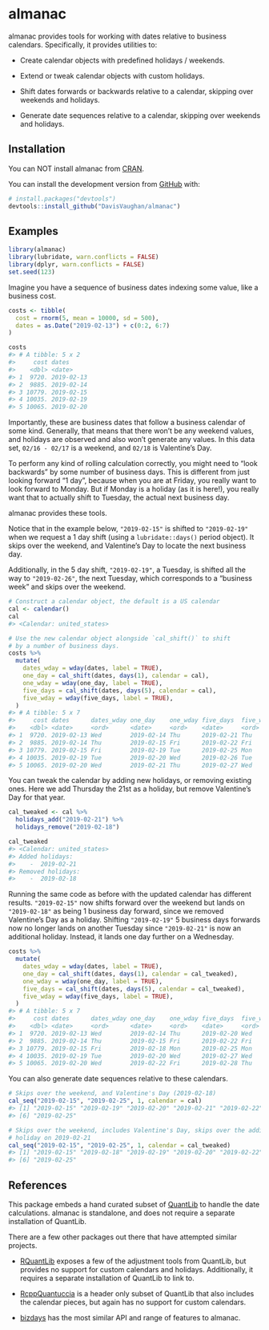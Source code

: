 
<!-- README.md is generated from README.Rmd. Please edit that file -->

# almanac

<!-- badges: start -->

<!-- badges: end -->

almanac provides tools for working with dates relative to business
calendars. Specifically, it provides utilities to:

  - Create calendar objects with predefined holidays / weekends.

  - Extend or tweak calendar objects with custom holidays.

  - Shift dates forwards or backwards relative to a calendar, skipping
    over weekends and holidays.

  - Generate date sequences relative to a calendar, skipping over
    weekends and holidays.

## Installation

You can NOT install almanac from [CRAN](https://CRAN.R-project.org).

You can install the development version from
[GitHub](https://github.com/) with:

``` r
# install.packages("devtools")
devtools::install_github("DavisVaughan/almanac")
```

## Examples

``` r
library(almanac)
library(lubridate, warn.conflicts = FALSE)
library(dplyr, warn.conflicts = FALSE)
set.seed(123)
```

Imagine you have a sequence of business dates indexing some value, like
a business cost.

``` r
costs <- tibble(
  cost = rnorm(5, mean = 10000, sd = 500),
  dates = as.Date("2019-02-13") + c(0:2, 6:7)
)

costs
#> # A tibble: 5 x 2
#>     cost dates     
#>    <dbl> <date>    
#> 1  9720. 2019-02-13
#> 2  9885. 2019-02-14
#> 3 10779. 2019-02-15
#> 4 10035. 2019-02-19
#> 5 10065. 2019-02-20
```

Importantly, these are business dates that follow a business calendar of
some kind. Generally, that means that there won’t be any weekend values,
and holidays are observed and also won’t generate any values. In this
data set, `02/16 - 02/17` is a weekend, and `02/18` is Valentine’s Day.

To perform any kind of rolling calculation correctly, you might need to
“look backwards” by some number of business days. This is different
from just looking forward “1 day”, because when you are at Friday, you
really want to look forward to Monday. But if Monday is a holiday (as it
is here\!), you really want that to actually shift to Tuesday, the
actual next business day.

almanac provides these tools.

Notice that in the example below, `"2019-02-15"` is shifted to
`"2019-02-19"` when we request a 1 day shift (using a
`lubridate::days()` period object). It skips over the weekend, and
Valentine’s Day to locate the next business day.

Additionally, in the 5 day shift, `"2019-02-19"`, a Tuesday, is shifted
all the way to `"2019-02-26"`, the next Tuesday, which corresponds to a
“business week” and skips over the weekend.

``` r
# Construct a calendar object, the default is a US calendar
cal <- calendar()
cal
#> <Calendar: united_states>

# Use the new calendar object alongside `cal_shift()` to shift 
# by a number of business days.
costs %>%
  mutate(
    dates_wday = wday(dates, label = TRUE),
    one_day = cal_shift(dates, days(1), calendar = cal),
    one_wday = wday(one_day, label = TRUE),
    five_days = cal_shift(dates, days(5), calendar = cal),
    five_wday = wday(five_days, label = TRUE),
  )
#> # A tibble: 5 x 7
#>     cost dates      dates_wday one_day    one_wday five_days  five_wday
#>    <dbl> <date>     <ord>      <date>     <ord>    <date>     <ord>    
#> 1  9720. 2019-02-13 Wed        2019-02-14 Thu      2019-02-21 Thu      
#> 2  9885. 2019-02-14 Thu        2019-02-15 Fri      2019-02-22 Fri      
#> 3 10779. 2019-02-15 Fri        2019-02-19 Tue      2019-02-25 Mon      
#> 4 10035. 2019-02-19 Tue        2019-02-20 Wed      2019-02-26 Tue      
#> 5 10065. 2019-02-20 Wed        2019-02-21 Thu      2019-02-27 Wed
```

You can tweak the calendar by adding new holidays, or removing existing
ones. Here we add Thursday the 21st as a holiday, but remove Valentine’s
Day for that year.

``` r
cal_tweaked <- cal %>%
  holidays_add("2019-02-21") %>%
  holidays_remove("2019-02-18")

cal_tweaked
#> <Calendar: united_states>
#> Added holidays: 
#>    -  2019-02-21
#> Removed holidays: 
#>    -  2019-02-18
```

Running the same code as before with the updated calendar has different
results. `"2019-02-15"` now shifts forward over the weekend but lands on
`"2019-02-18"` as being 1 business day forward, since we removed
Valentine’s Day as a holiday. Shifting `"2019-02-19"` 5 business days
forwards now no longer lands on another Tuesday since `"2019-02-21"` is
now an additional holiday. Instead, it lands one day further on a
Wednesday.

``` r
costs %>%
  mutate(
    dates_wday = wday(dates, label = TRUE),
    one_day = cal_shift(dates, days(1), calendar = cal_tweaked),
    one_wday = wday(one_day, label = TRUE),
    five_days = cal_shift(dates, days(5), calendar = cal_tweaked),
    five_wday = wday(five_days, label = TRUE),
  )
#> # A tibble: 5 x 7
#>     cost dates      dates_wday one_day    one_wday five_days  five_wday
#>    <dbl> <date>     <ord>      <date>     <ord>    <date>     <ord>    
#> 1  9720. 2019-02-13 Wed        2019-02-14 Thu      2019-02-20 Wed      
#> 2  9885. 2019-02-14 Thu        2019-02-15 Fri      2019-02-22 Fri      
#> 3 10779. 2019-02-15 Fri        2019-02-18 Mon      2019-02-25 Mon      
#> 4 10035. 2019-02-19 Tue        2019-02-20 Wed      2019-02-27 Wed      
#> 5 10065. 2019-02-20 Wed        2019-02-22 Fri      2019-02-28 Thu
```

You can also generate date sequences relative to these calendars.

``` r
# Skips over the weekend, and Valentine's Day (2019-02-18)
cal_seq("2019-02-15", "2019-02-25", 1, calendar = cal)
#> [1] "2019-02-15" "2019-02-19" "2019-02-20" "2019-02-21" "2019-02-22"
#> [6] "2019-02-25"

# Skips over the weekend, includes Valentine's Day, skips over the additional
# holiday on 2019-02-21
cal_seq("2019-02-15", "2019-02-25", 1, calendar = cal_tweaked)
#> [1] "2019-02-15" "2019-02-18" "2019-02-19" "2019-02-20" "2019-02-22"
#> [6] "2019-02-25"
```

## References

This package embeds a hand curated subset of
[QuantLib](https://github.com/lballabio/QuantLib) to handle the date
calculations. almanac is standalone, and does not require a separate
installation of QuantLib.

There are a few other packages out there that have attempted similar
projects.

  - [RQuantLib](https://github.com/eddelbuettel/rquantlib) exposes a few
    of the adjustment tools from QuantLib, but provides no support for
    custom calendars and holidays. Additionally, it requires a separate
    installation of QuantLib to link to.

  - [RcppQuantuccia](https://github.com/eddelbuettel/rcppquantuccia) is
    a header only subset of QuantLib that also includes the calendar
    pieces, but again has no support for custom calendars.

  - [bizdays](https://github.com/wilsonfreitas/R-bizdays) has the most
    similar API and range of features to almanac.

